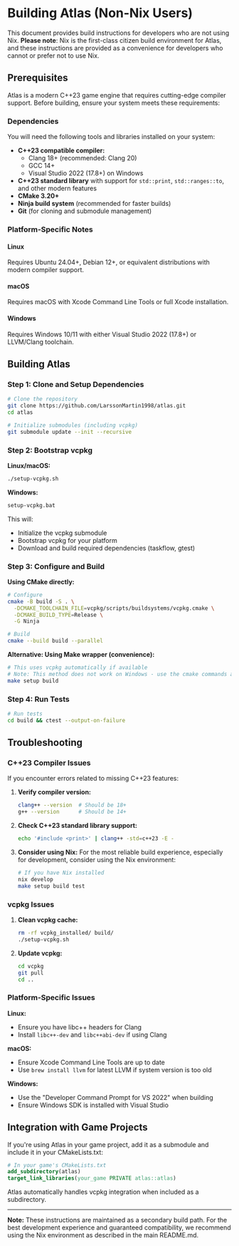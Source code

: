 # Building Atlas (Non-Nix Users)

This document provides build instructions for developers who are not using Nix. **Please note**: Nix is the first-class citizen build environment for Atlas, and these instructions are provided as a convenience for developers who cannot or prefer not to use Nix.

## Prerequisites

Atlas is a modern C++23 game engine that requires cutting-edge compiler support. Before building, ensure your system meets these requirements:

### Dependencies

You will need the following tools and libraries installed on your system:

- **C++23 compatible compiler:**
  - Clang 18+ (recommended: Clang 20)
  - GCC 14+
  - Visual Studio 2022 (17.8+) on Windows
- **C++23 standard library** with support for `std::print`, `std::ranges::to`, and other modern features
- **CMake 3.20+**
- **Ninja build system** (recommended for faster builds)
- **Git** (for cloning and submodule management)

### Platform-Specific Notes

#### Linux
Requires Ubuntu 24.04+, Debian 12+, or equivalent distributions with modern compiler support.

#### macOS
Requires macOS with Xcode Command Line Tools or full Xcode installation.

#### Windows
Requires Windows 10/11 with either Visual Studio 2022 (17.8+) or LLVM/Clang toolchain.

## Building Atlas

### Step 1: Clone and Setup Dependencies

```bash
# Clone the repository
git clone https://github.com/LarssonMartin1998/atlas.git
cd atlas

# Initialize submodules (including vcpkg)
git submodule update --init --recursive
```

### Step 2: Bootstrap vcpkg

**Linux/macOS:**
```bash
./setup-vcpkg.sh
```

**Windows:**
```bat
setup-vcpkg.bat
```

This will:
- Initialize the vcpkg submodule
- Bootstrap vcpkg for your platform
- Download and build required dependencies (taskflow, gtest)

### Step 3: Configure and Build

**Using CMake directly:**
```bash
# Configure
cmake -B build -S . \
  -DCMAKE_TOOLCHAIN_FILE=vcpkg/scripts/buildsystems/vcpkg.cmake \
  -DCMAKE_BUILD_TYPE=Release \
  -G Ninja

# Build
cmake --build build --parallel
```

**Alternative: Using Make wrapper (convenience):**
```bash
# This uses vcpkg automatically if available
# Note: This method does not work on Windows - use the cmake commands above instead
make setup build
```

### Step 4: Run Tests

```bash
# Run tests
cd build && ctest --output-on-failure
```

## Troubleshooting

### C++23 Compiler Issues

If you encounter errors related to missing C++23 features:

1. **Verify compiler version:**
   ```bash
   clang++ --version  # Should be 18+ 
   g++ --version      # Should be 14+
   ```

2. **Check C++23 standard library support:**
   ```bash
   echo '#include <print>' | clang++ -std=c++23 -E -
   ```

3. **Consider using Nix:** For the most reliable build experience, especially for development, consider using the Nix environment:
   ```bash
   # If you have Nix installed
   nix develop
   make setup build test
   ```

### vcpkg Issues

1. **Clean vcpkg cache:**
   ```bash
   rm -rf vcpkg_installed/ build/
   ./setup-vcpkg.sh
   ```

2. **Update vcpkg:**
   ```bash
   cd vcpkg
   git pull
   cd ..
   ```

### Platform-Specific Issues

**Linux:**
- Ensure you have libc++ headers for Clang
- Install `libc++-dev` and `libc++abi-dev` if using Clang

**macOS:**
- Ensure Xcode Command Line Tools are up to date
- Use `brew install llvm` for latest LLVM if system version is too old

**Windows:**
- Use the "Developer Command Prompt for VS 2022" when building
- Ensure Windows SDK is installed with Visual Studio

## Integration with Game Projects

If you're using Atlas in your game project, add it as a submodule and include it in your CMakeLists.txt:

```cmake
# In your game's CMakeLists.txt
add_subdirectory(atlas)
target_link_libraries(your_game PRIVATE atlas::atlas)
```

Atlas automatically handles vcpkg integration when included as a subdirectory.

---

**Note:** These instructions are maintained as a secondary build path. For the best development experience and guaranteed compatibility, we recommend using the Nix environment as described in the main README.md.